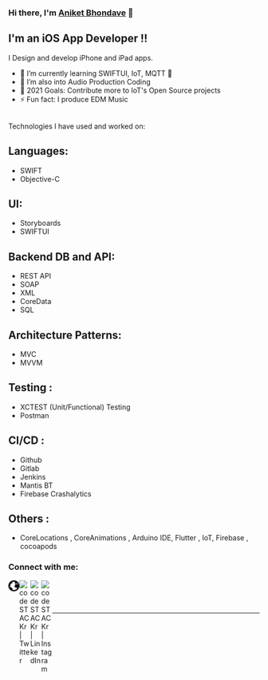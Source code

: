 ### Hi there, I'm [Aniket Bhondave][website] 👋


## I'm an iOS App Developer !!
I Design and develop iPhone and iPad apps. 

- 🌱 I’m currently learning SWIFTUI, IoT, MQTT 🤣
- 👯 I’m also into Audio Production Coding
- 🥅 2021 Goals: Contribute more to IoT's Open Source projects
- ⚡ Fun fact: I produce EDM Music

<br>
Technologies I have used and worked on:

## Languages: 
- SWIFT
- Objective-C

## UI: 
- Storyboards
- SWIFTUI

## Backend DB and API:
- REST API
- SOAP 
- XML 
- CoreData 
- SQL 

## Architecture Patterns: 
- MVC
- MVVM 

## Testing :
- XCTEST (Unit/Functional) Testing 
- Postman

## CI/CD :
- Github
- Gitlab
- Jenkins
- Mantis BT
- Firebase Crashalytics

## Others :
- CoreLocations , CoreAnimations , Arduino IDE, Flutter , IoT, Firebase , cocoapods

### Connect with me:
[<img align="left" alt="https://aniketbhondave.github.io" width="22px" src="https://raw.githubusercontent.com/iconic/open-iconic/master/svg/globe.svg" />][website]

[<img align="left" alt="codeSTACKr | Twitter" width="22px" src="https://cdn.jsdelivr.net/npm/simple-icons@v3/icons/twitter.svg" />][twitter]
[<img align="left" alt="codeSTACKr | LinkedIn" width="22px" src="https://cdn.jsdelivr.net/npm/simple-icons@v3/icons/linkedin.svg" />][linkedin]
[<img align="left" alt="codeSTACKr | Instagram" width="22px" src="https://cdn.jsdelivr.net/npm/simple-icons@v3/icons/instagram.svg" />][instagram]

<br />
<br />
<br />

---

[website]: https://aniketbhondave.github.io
[course]: http://vsCodeHero.com
[twitter]: https://twitter.com/iamrefrainn
[youtube]: https://youtube.com/codeSTACKr
[instagram]: https://instagram.com/iam.refrain
[linkedin]: https://www.linkedin.com/in/aniket-bhondave-48824262/
[webdevplaylist]: https://www.youtube.com/playlist?list=PLkwxH9e_vrAJ0WbEsFA9W3I1W-g_BTsbt
[jsplaylist]: https://www.youtube.com/playlist?list=PLkwxH9e_vrALRJKu7wfXby3MKeflhTu6B
[cssplaylist]: https://www.youtube.com/playlist?list=PLkwxH9e_vrALSdvZuEh6gqQdmDoDIoqz4
[reactplaylist]: https://www.youtube.com/playlist?list=PLkwxH9e_vrAK4TdffpxKY3QGyHCpxFcQ0
